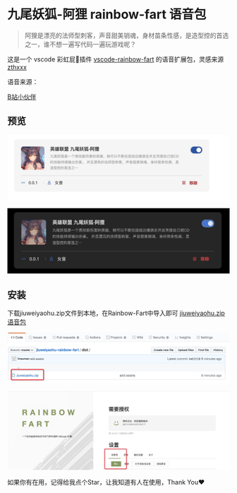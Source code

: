 # 九尾妖狐-阿狸 rainbow-fart 语音包

> 阿狸是漂亮的法师型刺客，声音甜美销魂，身材苗条性感，是造型控的首选之一，谁不想一遍写代码一遍玩游戏呢？

这是一个 vscode 彩虹屁🌈插件 [vscode-rainbow-fart](https://github.com/SaekiRaku/vscode-rainbow-fart) 的语音扩展包，灵感来源 [zthxxx](https://github.com/zthxxx/kugimiya-rainbow-fart)


语音来源：

[B站小伙伴](https://www.bilibili.com/video/BV1FW411X778?from=search&seid=2545271515529161195)

## 预览

![white](./result/white.png)

![dark](./result/dark.png)


## 安装
下载jiuweiyaohu.zip文件到本地，在Rainbow-Fart中导入即可
[jiuweiyaohu.zip语音包](https://github.com/lineuman/jiuweiyaohu-rainbow-fart/files/4813398/jiuweiyaohu.zip)

![zipfile](./result/zipfile.png)


![import](./result/import.png)


如果你有在用，记得给我点个Star，让我知道有人在使用，Thank You❤️
